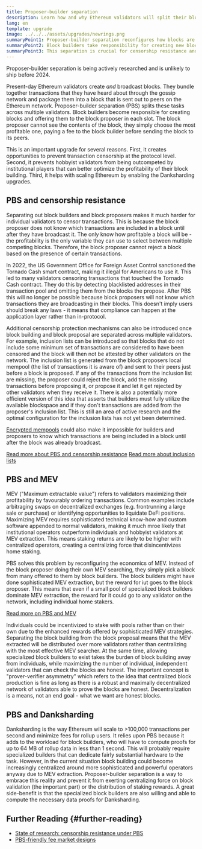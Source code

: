 ```yaml
---
title: Proposer-builder separation
description: Learn how and why Ethereum validators will split their block building and block broadcasting responsibilities.
lang: en
template: upgrade
image: ../../../assets/upgrades/newrings.png
summaryPoint1: Proposer-builder separation reconfigures how blocks are built and broadcast by Ethereum validators.
summaryPoint2: Block builders take responsibility for creating new blocks. Block proposers then pick blocks from builders to broadcast.
summaryPoint3: This separation is crucial for censorship resistance and also enables data sharding.
---
```


<UpgradeStatus dateKey="Not imminent - expect 2024/25">
    Proposer-builder separation is being actively researched and is unlikely to ship before 2024. 
</UpgradeStatus>

Present-day Ethereum validators create _and_ broadcast blocks. They bundle together transactions that they have heard about through the gossip network and package them into a block that is sent out to peers on the Ethereum network. Proposer-builder separation (PBS) splits these tasks across multiple validators. Block builders become responsible for creating blocks and offering them to the block proposer in each slot. The block proposer cannot see the contents of the block, they simply choose the most profitable one, paying a fee to the block builder before sending the block to its peers.

This is an important upgrade for several reasons. First, it creates opportunities to prevent transaction censorship at the protocol level. Second, it prevents hobbyist validators from being outcompeted by institutional players that can better optimize the profitability of their block building. Third, it helps with scaling Ethereum by enabling the Danksharding upgrades.

## PBS and censorship resistance

Separating out block builders and block proposers makes it much harder for individual validators to censor transactions. This is because the block proposer does not know which transactions are included in a block until after they have broadcast it. The only know how profitable a block will be - the profitability is the only variable they can use to select between multiple competing blocks. Therefore, the block proposer cannot reject a block based on the presence of certain transactions.

<ExpandableCard title="What kinds of censorship does PBS solve?" contentPreview="Since the US Government sanctioned Tornado cash many validators have been unwilling to include transactions from Tornado Cash users">

In 2022, the US Government Office for Foreign Asset Control sanctioned the Tornado Cash smart contract, making it illegal for Americans to use it. This led to many validators censoring transactions that touched the Tornado Cash contract. They do this by detecting blacklisted addresses in their transaction pool and omitting them from the blocks the propose. After PBS this will no longer be possible because block proposers will not know which transactions they are broadcasting in their blocks. This doesn't imply users should break any laws - it means that compliance can happen at the application layer rather than in-protocol.
</ExpandableCard>

Additional censorship protection mechanisms can also be introduced once block building and block proposal are separated across multiple validators. For example, inclusion lists can be introduced so that blocks that do not include some minimum set of transactions are considered to have been censored and the block will then not be attested by other validators on the network. The inclusion list is generated from the block proposers local mempool (the list of transactions it is aware of) and sent to their peers just before a block is proposed. If any of the transactions from the inclusion list are missing, the proposer could reject the block, add the missing transactions before proposing it, or propose it and let it get rejected by other validators when they receive it. There is also a potentially more efficient version of this idea that asserts that builders must fully utilize the available blockspace and if they don't transactions are added from the proposer's inclusion list. This is still an area of active research and the optimal configuration for the inclusion lists has not yet been determined.

[Encrypted mempools](https://www.youtube.com/watch?v=fHDjgFcha0M&list=PLpktWkixc1gUqkyc1-iE6TT0RWQTBJELe&index=3) could also make it impossible for builders and proposers to know which transactions are being included in a block until after the block was already broadcast.

[Read more about PBS and censorship resistance](https://notes.ethereum.org/@fradamt/H1TsYRfJc#Secondary-auctions)
[Read more about inclusion lists](https://notes.ethereum.org/@fradamt/H1ZqdtrBF)

## PBS and MEV

MEV ("Maximum extractable value") refers to validators maximizing their profitability by favourably ordering transactions. Common examples include arbitraging swaps on decentralized exchanges (e.g. frontrunning a large sale or purchase) or identifying opportunities to liquidate DeFi positions. Maximizing MEV requires sophisticated technical know-how and custom software appended to normal validators, making it much mroe likely that institutional operators outperform individuals and hobbyist validators at MEV extraction. This means staking returns are likely to be higher with centralized operators, creating a centralizing force that disincentivizes home staking.

PBS solves this problem by reconfiguring the economics of MEV. Instead of the block proposer doing their own MEV searching, they simply pick a block from many offered to them by block builders. The block builders might have done sophisticated MEV extraction, but the reward for iut goes to the block proposer. This means that even if a small pool of specialized block builders dominate MEV extraction, the reward for it could go to any validator on the network, including individual home stakers.

[Read more on PBS and MEV](https://ethresear.ch/t/proposer-block-builder-separation-friendly-fee-market-designs/9725)

<ExpandableCard title="Why is it OK to centralize block building?" contentPreview="Block building is naturally centralizing due to MEV extraction. It make sense to allow this to continue but maximize the decentralization of block reward distribution and block validation.">

Individuals could be incentivized to stake with pools rather than on their own due to the enhanced rewards offered by sophisticated MEV strategies. Separating the block building from the block proposal means that the MEV extracted will be distributed over more validators rather than centralizing with the most effective MEV searcher. At the same time, allowing specialized block builders to exist takes the burden of block building away from individuals, while maximizing the number of individual, independent validators that can check the blocks are honest. The important concept is "prover-verifier asymmetry" which refers to the idea that centralized block production is fine as long as there is a robust and maximally decentralized network of validators able to prove the blocks are honest. Decentralization is a means, not an end goal - what we want are honest blocks.
</ExpandableCard>

## PBS and Danksharding

Danksharding is the way Ethereum will scale to >100,000 transactions per second and minimize fees for rollup users. It relies upon PBS because it adds to the workload for block builders, who will have to compute proofs for up to 64 MB of rollup data in less than 1 second. This will probably require specialized builders that can dedicate fairly substantial hardware to the task. However, in the current situation block building could become increasingly centralized around more sophisticated and powerful operators anyway due to MEV extraction. Proposer-builder separation is a way to embrace this reality and prevent it from exerting centralizing force on block validation (the important part) or the distribution of staking rewards. A great side-benefit is that the specialized block builders are also willing and able to compute the necessary data proofs for Danksharding.

## Further Reading {#further-reading}

- [State of research: censorship resistance under PBS](https://notes.ethereum.org/@vbuterin/pbs_censorship_resistance)
- [PBS-friendly fee market designs](https://ethresear.ch/t/proposer-block-builder-separation-friendly-fee-market-designs/9725)

